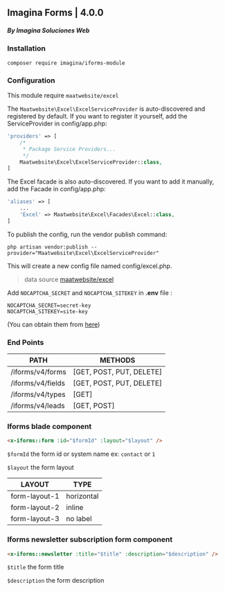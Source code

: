 ## Imagina Forms | 4.0.0
##### By Imagina Soluciones Web

### Installation

`` composer require imagina/iforms-module ``

### Configuration

This module require ``maatwebsite/excel``

The ``Maatwebsite\Excel\ExcelServiceProvider`` is auto-discovered and registered by default.
If you want to register it yourself, add the ServiceProvider in config/app.php:

```php
'providers' => [
    /*
     * Package Service Providers...
     */
    Maatwebsite\Excel\ExcelServiceProvider::class,
]
```

The Excel facade is also auto-discovered.
If you want to add it manually, add the Facade in config/app.php:

```php
'aliases' => [
    ...
    'Excel' => Maatwebsite\Excel\Facades\Excel::class,
]
```

To publish the config, run the vendor publish command:
```
php artisan vendor:publish --provider="Maatwebsite\Excel\ExcelServiceProvider"
```
This will create a new config file named config/excel.php.

> data source [maatwebsite/excel](https://docs.laravel-excel.com/3.1/getting-started/installation.html)


Add `NOCAPTCHA_SECRET` and `NOCAPTCHA_SITEKEY` in **.env** file :

```
NOCAPTCHA_SECRET=secret-key
NOCAPTCHA_SITEKEY=site-key
```

(You can obtain them from [here](https://www.google.com/recaptcha/admin))

### End Points
  | PATH | METHODS |
  | ------------- | ------------- | 
  | /iforms/v4/forms | [GET, POST, PUT, DELETE] |
  | /iforms/v4/fields | [GET, POST, PUT, DELETE] |
  | /iforms/v4/types | [GET] |
  | /iforms/v4/leads | [GET, POST] |
  
### Iforms blade component

```html
<x-iforms::form :id="$formId" :layout="$layout" />
```

`$formId` the form id or system name ex: `contact` or `1`

`$layout` the form layout

| LAYOUT | TYPE |
| ------ | ------------- | 
| form-layout-1 | horizontal |
| form-layout-2 | inline |
| form-layout-3 | no label |


### Iforms newsletter subscription form component

```html
<x-iforms::newsletter :title="$title" :description="$description" />
```

`$title` the form title

`$description` the form description
